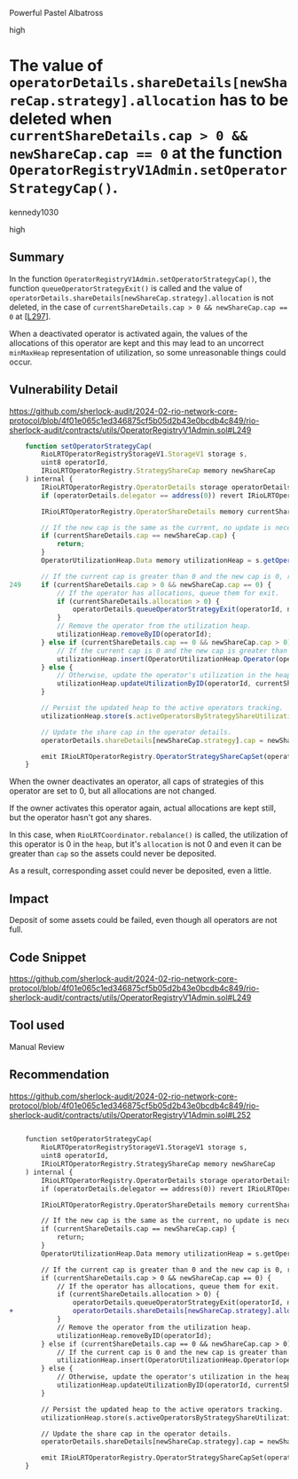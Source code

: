 Powerful Pastel Albatross

high

# The value of `operatorDetails.shareDetails[newShareCap.strategy].allocation` has to be deleted when `currentShareDetails.cap > 0 && newShareCap.cap == 0` at the function `OperatorRegistryV1Admin.setOperatorStrategyCap()`.

kennedy1030

high

## Summary

In the function `OperatorRegistryV1Admin.setOperatorStrategyCap()`, the function `queueOperatorStrategyExit()` is called and the value of `operatorDetails.shareDetails[newShareCap.strategy].allocation` is not deleted, in the case of `currentShareDetails.cap > 0 && newShareCap.cap == 0` at [[L297](https://github.com/sherlock-audit/2024-02-rio-network-core-protocol/blob/4f01e065c1ed346875cf5b05d2b43e0bcdb4c849/rio-sherlock-audit/contracts/utils/OperatorRegistryV1Admin.sol#L297)].

When a deactivated operator is activated again, the values of the allocations of this operator are kept and this may lead to an uncorrect `minMaxHeap` representation of utilization, so some unreasonable things could occur.

## Vulnerability Detail

https://github.com/sherlock-audit/2024-02-rio-network-core-protocol/blob/4f01e065c1ed346875cf5b05d2b43e0bcdb4c849/rio-sherlock-audit/contracts/utils/OperatorRegistryV1Admin.sol#L249
```javascript
    function setOperatorStrategyCap(
        RioLRTOperatorRegistryStorageV1.StorageV1 storage s,
        uint8 operatorId,
        IRioLRTOperatorRegistry.StrategyShareCap memory newShareCap
    ) internal {
        IRioLRTOperatorRegistry.OperatorDetails storage operatorDetails = s.operatorDetails[operatorId];
        if (operatorDetails.delegator == address(0)) revert IRioLRTOperatorRegistry.INVALID_OPERATOR_DELEGATOR();

        IRioLRTOperatorRegistry.OperatorShareDetails memory currentShareDetails = operatorDetails.shareDetails[newShareCap.strategy];

        // If the new cap is the same as the current, no update is necessary.
        if (currentShareDetails.cap == newShareCap.cap) {
            return;
        }
        OperatorUtilizationHeap.Data memory utilizationHeap = s.getOperatorUtilizationHeapForStrategy(newShareCap.strategy);

        // If the current cap is greater than 0 and the new cap is 0, remove the operator from the strategy.
249     if (currentShareDetails.cap > 0 && newShareCap.cap == 0) {
            // If the operator has allocations, queue them for exit.
            if (currentShareDetails.allocation > 0) {
                operatorDetails.queueOperatorStrategyExit(operatorId, newShareCap.strategy);
            }
            // Remove the operator from the utilization heap.
            utilizationHeap.removeByID(operatorId);
        } else if (currentShareDetails.cap == 0 && newShareCap.cap > 0) {
            // If the current cap is 0 and the new cap is greater than 0, insert the operator into the heap.
            utilizationHeap.insert(OperatorUtilizationHeap.Operator(operatorId, 0));
        } else {
            // Otherwise, update the operator's utilization in the heap.
            utilizationHeap.updateUtilizationByID(operatorId, currentShareDetails.allocation.divWad(newShareCap.cap));
        }

        // Persist the updated heap to the active operators tracking.
        utilizationHeap.store(s.activeOperatorsByStrategyShareUtilization[newShareCap.strategy]);

        // Update the share cap in the operator details.
        operatorDetails.shareDetails[newShareCap.strategy].cap = newShareCap.cap;

        emit IRioLRTOperatorRegistry.OperatorStrategyShareCapSet(operatorId, newShareCap.strategy, newShareCap.cap);
    }
```

When the owner deactivates an operator, all caps of strategies of this operator are set to 0, but all allocations are not changed.

If the owner activates this operator again, actual allocations are kept still, but the operator hasn't got any shares.

In this case, when `RioLRTCoordinator.rebalance()` is called, the utilization of this operator is 0 in the `heap`, but it's `allocation` is not 0 and even it can be greater than `cap` so the assets could never be deposited.

As a result, corresponding asset could never be deposited, even a little.

## Impact

Deposit of some assets could be failed, even though all operators are not full.

## Code Snippet

https://github.com/sherlock-audit/2024-02-rio-network-core-protocol/blob/4f01e065c1ed346875cf5b05d2b43e0bcdb4c849/rio-sherlock-audit/contracts/utils/OperatorRegistryV1Admin.sol#L249

## Tool used

Manual Review

## Recommendation

https://github.com/sherlock-audit/2024-02-rio-network-core-protocol/blob/4f01e065c1ed346875cf5b05d2b43e0bcdb4c849/rio-sherlock-audit/contracts/utils/OperatorRegistryV1Admin.sol#L252
```diff
        
    function setOperatorStrategyCap(
        RioLRTOperatorRegistryStorageV1.StorageV1 storage s,
        uint8 operatorId,
        IRioLRTOperatorRegistry.StrategyShareCap memory newShareCap
    ) internal {
        IRioLRTOperatorRegistry.OperatorDetails storage operatorDetails = s.operatorDetails[operatorId];
        if (operatorDetails.delegator == address(0)) revert IRioLRTOperatorRegistry.INVALID_OPERATOR_DELEGATOR();

        IRioLRTOperatorRegistry.OperatorShareDetails memory currentShareDetails = operatorDetails.shareDetails[newShareCap.strategy];

        // If the new cap is the same as the current, no update is necessary.
        if (currentShareDetails.cap == newShareCap.cap) {
            return;
        }
        OperatorUtilizationHeap.Data memory utilizationHeap = s.getOperatorUtilizationHeapForStrategy(newShareCap.strategy);

        // If the current cap is greater than 0 and the new cap is 0, remove the operator from the strategy.
        if (currentShareDetails.cap > 0 && newShareCap.cap == 0) {
            // If the operator has allocations, queue them for exit.
            if (currentShareDetails.allocation > 0) {
                operatorDetails.queueOperatorStrategyExit(operatorId, newShareCap.strategy);
+               operatorDetails.shareDetails[newShareCap.strategy].allocation = 0;
            }
            // Remove the operator from the utilization heap.
            utilizationHeap.removeByID(operatorId);
        } else if (currentShareDetails.cap == 0 && newShareCap.cap > 0) {
            // If the current cap is 0 and the new cap is greater than 0, insert the operator into the heap.
            utilizationHeap.insert(OperatorUtilizationHeap.Operator(operatorId, 0));
        } else {
            // Otherwise, update the operator's utilization in the heap.
            utilizationHeap.updateUtilizationByID(operatorId, currentShareDetails.allocation.divWad(newShareCap.cap));
        }

        // Persist the updated heap to the active operators tracking.
        utilizationHeap.store(s.activeOperatorsByStrategyShareUtilization[newShareCap.strategy]);

        // Update the share cap in the operator details.
        operatorDetails.shareDetails[newShareCap.strategy].cap = newShareCap.cap;

        emit IRioLRTOperatorRegistry.OperatorStrategyShareCapSet(operatorId, newShareCap.strategy, newShareCap.cap);
    }
```